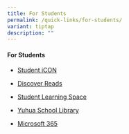 ```yaml
---
title: For Students
permalink: /quick-links/for-students/
variant: tiptap
description: ""
---
```

<h4><strong>For Students</strong></h4>
<ul data-tight="true" class="tight">
<li>
<p><a href="https://workspace.google.com/dashboard" rel="noopener noreferrer nofollow" target="_blank">Student iCON</a>
</p>
</li>
<li>
<p><a href="https://www.nlb.gov.sg/discovereads/" rel="noopener noreferrer nofollow" target="_blank">Discover Reads</a>
</p>
</li>
<li>
<p><a href="https://vle.learning.moe.edu.sg/login" rel="noopener noreferrer nofollow" target="_blank">Student Learning Space</a>
</p>
</li>
<li>
<p><a href="https://schoolibrary.moe.edu.sg/yuhuapri" rel="noopener noreferrer nofollow" target="_blank">Yuhua School Library</a>
</p>
</li>
<li>
<p><a href="https://www.microsoft.com/EN/Microsoft-365" rel="noopener nofollow" target="_blank">Microsoft 365</a>
</p>
</li>
</ul>
<p></p>